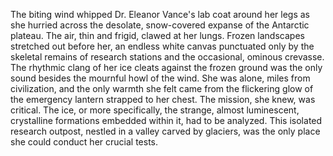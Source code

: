 The biting wind whipped Dr. Eleanor Vance's lab coat around her legs as she hurried across the desolate, snow-covered expanse of the Antarctic plateau.  The air, thin and frigid, clawed at her lungs.  Frozen landscapes stretched out before her, an endless white canvas punctuated only by the skeletal remains of research stations and the occasional, ominous crevasse.  The rhythmic clang of her ice cleats against the frozen ground was the only sound besides the mournful howl of the wind.  She was alone, miles from civilization, and the only warmth she felt came from the flickering glow of the emergency lantern strapped to her chest.  The mission, she knew, was critical. The ice, or more specifically, the strange, almost luminescent, crystalline formations embedded within it, had to be analyzed.  This isolated research outpost, nestled in a valley carved by glaciers, was the only place she could conduct her crucial tests.
